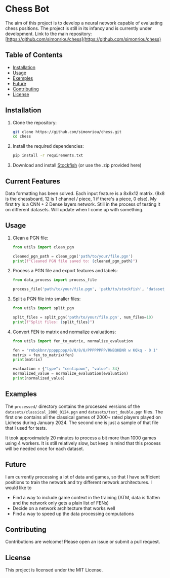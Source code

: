 # Chess Bot

The aim of this project is to develop a neural network capable of evaluating chess positions. The project is still in its infancy and is currently under development. Link to the main repository: [https://github.com/simonriou/chess](https://github.com/simonriou/chess)

## Table of Contents
- [Installation](#installation)
- [Usage](#usage)
- [Exemples](#examples)
- [Future](#future)
- [Contributing](#contributing)
- [License](#license)

## Installation

1. Clone the repository:
    ```bash
    git clone https://github.com/simonriou/chess.git
    cd chess
    ```

2. Install the required dependencies:
    ```bash
    pip install -r requirements.txt
    ```

3. Download and install [Stockfish](https://stockfishchess.org/download/) (or use the .zip provided here)

## Current Features

Data formatting has been solved. Each input feature is a 8x8x12 matrix. (8x8 is the chessboard, 12 is 1 channel / piece, 1 if there's a piece, 0 else). My first try is a CNN + 2 Dense layers network. Still in the process of testing it on different datasets. Will update when I come up with something.

## Usage

1. Clean a PGN file:
    ```python
    from utils import clean_pgn

    cleaned_pgn_path = clean_pgn('path/to/your/file.pgn')
    print(f"Cleaned PGN file saved to: {cleaned_pgn_path}")
    ```

2. Process a PGN file and export features and labels:
    ```python
    from data_process import process_file

    process_file('path/to/your/file.pgn', 'path/to/stockfish', 'dataset_name')
    ```

3. Split a PGN file into smaller files:
    ```python
    from utils import split_pgn

    split_files = split_pgn('path/to/your/file.pgn', num_files=10)
    print(f"Split files: {split_files}")
    ```

4. Convert FEN to matrix and normalize evaluations:
    ```python
    from utils import fen_to_matrix, normalize_evaluation

    fen = "rnbqkbnr/pppppppp/8/8/8/8/PPPPPPPP/RNBQKBNR w KQkq - 0 1"
    matrix = fen_to_matrix(fen)
    print(matrix)

    evaluation = {"type": "centipawn", "value": 34}
    normalized_value = normalize_evaluation(evaluation)
    print(normalized_value)
    ```

## Examples

The `processed/` directory contains the processed versions of the `datasets/classical_2000_0124.pgn` and `datasets/test_double.pgn` files. The first one contains all the classical games of 2000+ rated players played on Lichess during January 2024. The second one is just a sample of that file that I used for tests.

It took approximately 20 minutes to process a bit more than 1000 games using 4 workers. It is still relatively slow, but keep in mind that this process will be needed once for each dataset.

## Future

I am currently processing a lot of data and games, so that I have sufficient positions to train the network and try different network architectures. I would like to
- Find a way to include game context in the training (ATM, data is flatten and the network only gets a plain list of FENs)
- Decide on a network architecture that works well
- Find a way to speed up the data processing computations

## Contributing

Contributions are welcome! Please open an issue or submit a pull request.

## License

This project is licensed under the MIT License.
